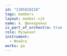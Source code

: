 ```yaml
---
id: "1385810218"
tags: members
layout: member.njk
name: А. Шинкаренко
is_part_of_orchestra: true
role: Музыкант
instrument:
  - Флейта
works: да
---
```

